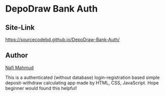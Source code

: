 # DepoDraw Bank Auth
## Site-Link
https://sourcecodebd.github.io/DepoDraw-Bank-Auth/

## Author 
[Nafi Mahmud][author]

[author]: https://sourcecodebd.github.io/nafi.com/
This is a authenticated (without database) login-registration based simple deposit-withdraw calculating app made by HTML, CSS, JavaScript. Hope beginner would found this helpful!
